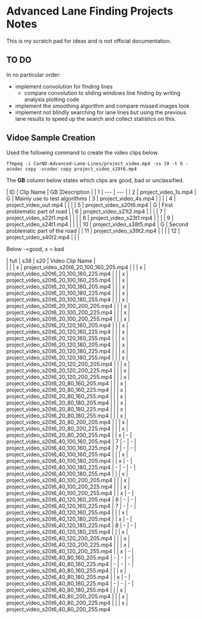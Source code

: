# Advanced Lane Finding Projects Notes

This is my scratch pad for ideas and is not official documentation.

## TO DO

In no particular order:

  - implement convolution for finding lines
    - compare convolution to sliding windows line finding by writing analysis plotting code
  - implement the smoothing algorithm and compare missed images look
  - implement not blindly searching for lane lines but using the previous lane results to speed up
    the search and collect statistics on this.

## Vidoe Sample Creation

Used the following command to create the video clips below.
```
ffmpeg -i CarND-Advanced-Lane-Lines/project_video.mp4 -ss 19 -t 6 -acodec copy -vcodec copy project_video_s19t6.mp4
```
The **GB** column below states which clips are good, bad or unclassified.

| ID | Clip Name | GB |Description |
| 1 | --- | --- |
| 2 | project_video_1s.mp4 | G | Mainly use to test algorithms
| 3 | project_video_4s.mp4 |  | |
| 4 | project_video_out.mp4 |  | |
| 5 | project_video_s20t6.mp4 | G | First problematic part of road |
| 6 | project_video_s21t2.mp4 |  | |
| 7 | project_video_s22t1.mp4 |  | |
| 8 | project_video_s23t1.mp4 |  | |
| 9 | project_video_s24t1.mp4 |  | |
| 10 | project_video_s38t5.mp4 | G | Second problematic part of the road |
| 11 | project_video_s39t2.mp4 |  | |
| 12 | project_video_s40t2.mp4 |  | |

Below -=good, x = bad

| full | s38  | s20 | Video Clip Name |  
|   |   | x | project_video_s20t6_20_100_160_205.mp4
|   |   | x | project_video_s20t6_20_100_160_225.mp4
|   |   | x | project_video_s20t6_20_100_160_255.mp4
|   |   | x | project_video_s20t6_20_100_180_205.mp4
|   |   | x | project_video_s20t6_20_100_180_225.mp4
|   |   | x | project_video_s20t6_20_100_180_255.mp4
|   |   | x | project_video_s20t6_20_100_200_205.mp4
|   |   | x | project_video_s20t6_20_100_200_225.mp4
|   |   | x | project_video_s20t6_20_100_200_255.mp4
|   |   | x | project_video_s20t6_20_120_160_205.mp4
|   |   | x | project_video_s20t6_20_120_160_225.mp4
|   |   | x | project_video_s20t6_20_120_160_255.mp4
|   |   | x | project_video_s20t6_20_120_180_205.mp4
|   |   | x | project_video_s20t6_20_120_180_225.mp4
|   |   | x | project_video_s20t6_20_120_180_255.mp4
|   |   | x | project_video_s20t6_20_120_200_205.mp4
|   |   | x | project_video_s20t6_20_120_200_225.mp4
|   |   | x | project_video_s20t6_20_120_200_255.mp4
|   |   | x | project_video_s20t6_20_80_160_205.mp4
|   |   | x | project_video_s20t6_20_80_160_225.mp4
|   |   | x | project_video_s20t6_20_80_160_255.mp4
|   |   | x | project_video_s20t6_20_80_180_205.mp4
|   |   | x | project_video_s20t6_20_80_180_225.mp4
|   |   | x | project_video_s20t6_20_80_180_255.mp4
|   |   | x | project_video_s20t6_20_80_200_205.mp4
|   |   | x | project_video_s20t6_20_80_200_225.mp4
|   |   | x | project_video_s20t6_20_80_200_255.mp4
|   | x | - | project_video_s20t6_40_100_160_205.mp4
| 7 | - | - | project_video_s20t6_40_100_160_225.mp4
| 7 | - | - | project_video_s20t6_40_100_160_255.mp4
|   |   | x | project_video_s20t6_40_100_180_205.mp4
|   | x | - | project_video_s20t6_40_100_180_225.mp4
| - | - | - | project_video_s20t6_40_100_180_255.mp4
|   |   | x | project_video_s20t6_40_100_200_205.mp4
|   |   | x | project_video_s20t6_40_100_200_225.mp4
|   |   | x | project_video_s20t6_40_100_200_255.mp4
|   | x | - | project_video_s20t6_40_120_160_205.mp4
| 8 | - | - | project_video_s20t6_40_120_160_225.mp4
| 7 | - | - | project_video_s20t6_40_120_160_255.mp4
|   |   | x | project_video_s20t6_40_120_180_205.mp4
|   | x | - | project_video_s20t6_40_120_180_225.mp4
| 8 | - | - | project_video_s20t6_40_120_180_255.mp4
|   |   | x | project_video_s20t6_40_120_200_205.mp4
|   |   | x | project_video_s20t6_40_120_200_225.mp4
|   |   | x | project_video_s20t6_40_120_200_255.mp4
|   | x | - | project_video_s20t6_40_80_160_205.mp4
| - | - | - | project_video_s20t6_40_80_160_225.mp4
| - | - | - | project_video_s20t6_40_80_160_255.mp4
|   |   | x | project_video_s20t6_40_80_180_205.mp4
|   | x | - | project_video_s20t6_40_80_180_225.mp4
| - | - | - | project_video_s20t6_40_80_180_255.mp4
|   |   | x | project_video_s20t6_40_80_200_205.mp4
|   |   | x | project_video_s20t6_40_80_200_225.mp4
|   |   | x | project_video_s20t6_40_80_200_255.mp4
